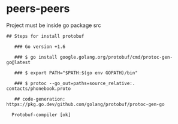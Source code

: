 # peers-peers
Project must be inside go package src 


    ## Steps for install protobuf 
       
       ### Go version +1.6
       
       ### $ go install google.golang.org/protobuf/cmd/protoc-gen-go@latest
       
       ### $ export PATH="$PATH:$(go env GOPATH)/bin"
       
       ### $ protoc --go_out=paths=source_relative:. contacts/phonebook.proto 
       
       ## code-generation: https://pkg.go.dev/github.com/golang/protobuf/protoc-gen-go
      
      Protobuf-compiler [ok]
